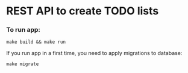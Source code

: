 # REST API to create TODO lists

### To run app:

```
make build && make run
```

If you run app in a first time, you need to apply migrations to database:

```
make migrate
```
